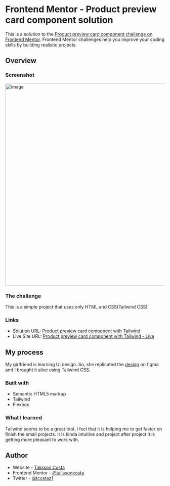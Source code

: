 # Frontend Mentor - Product preview card component solution

This is a solution to the [Product preview card component challenge on Frontend Mentor](https://www.frontendmentor.io/challenges/product-preview-card-component-GO7UmttRfa). Frontend Mentor challenges help you improve your coding skills by building realistic projects. 

## Overview

### Screenshot

<img width="639" alt="image" src="https://user-images.githubusercontent.com/2528597/229515683-3a8f861b-7816-41d6-9eb5-fcaa9db592a3.png" />

### The challenge

This is a simple project that uses only HTML and CSS(Tailwind CSS)

### Links

- Solution URL: [Product preview card component with Tailwind](https://github.com/talissoncosta/talissoncosta.github.io/blob/master/frontend-mentor/product-preview-card-component)
- Live Site URL: [Product preview card component with Tailwind - Live](https://talissoncosta.github.io/frontend-mentor/product-preview-card-component/index.html)

## My process

My girlfriend is learning UI design. So, she replicated the [design](https://www.figma.com/file/YJ3YleqsRuBnp7JN5QCRN6/Product-preview-card-component?node-id=1%3A54&t=hyCQXUvk4nptWGZS-1) on figma and I brought it alive using Tailwind CSS.

### Built with

- Semantic HTML5 markup
- Tailwind
- Flexbox

### What I learned

Tailwind seems to be a great tool. I feel that it is helping me to get faster on finish the small projects. It is kinda intuitive and project after project it is getting more pleasant to work with.

## Author

- Website - [Talisson Costa](https://talissoncosta.github.io/)
- Frontend Mentor - [@talissoncosta](https://www.frontendmentor.io/profile/talissoncosta)
- Twitter - [@tcostaz1](https://twitter.com/tcostaz1)
